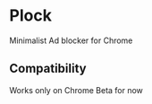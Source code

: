 Plock
======

Minimalist Ad blocker for Chrome


## Compatibility

Works only on Chrome Beta for now